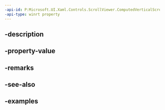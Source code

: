 ```yaml
---
-api-id: P:Microsoft.UI.Xaml.Controls.ScrollViewer.ComputedVerticalScrollBarVisibility
-api-type: winrt property
---
```


## -description

## -property-value

## -remarks

## -see-also

## -examples


